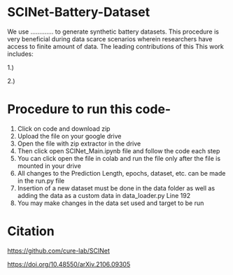 # SCINet-Battery-Dataset

We use ............. to generate synthetic battery datasets. This procedure is very beneficial during data scarce scenarios wherein researchers have access to finite amount of data. The leading contributions of this
This work includes:

1.)

2.)

# Procedure to run this code- 

1. Click on code and download zip
2. Upload the file on your google drive
3. Open the file with zip extractor in the drive
4. Then click open SCINet_Main.ipynb file and follow the code each step
5. You can click open the file in colab and run the file only after the file is mounted in your drive
6. All changes to the Prediction Length, epochs, dataset, etc. can be made in the run.py file 
7. Insertion of a new dataset must be done in the data folder as well as adding the data as a custom data in data_loader.py Line 192
8. You may make changes in the data set used and target to be run












# Citation 
https://github.com/cure-lab/SCINet

https://doi.org/10.48550/arXiv.2106.09305
